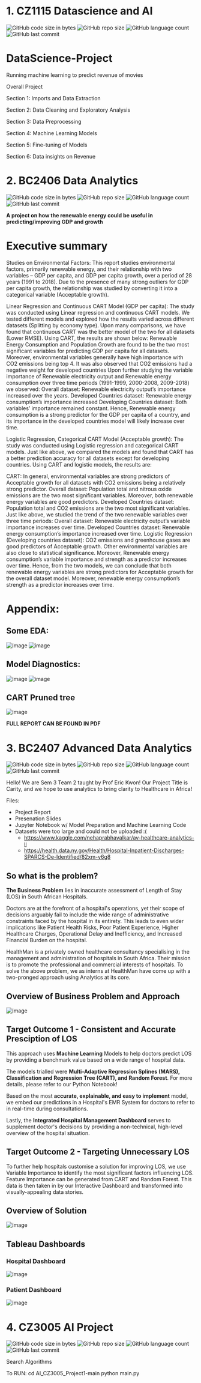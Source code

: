 # 1. CZ1115 Datascience and AI

![GitHub code size in bytes](https://img.shields.io/github/languages/code-size/roydonauyr/DataScience-Project)
![GitHub repo size](https://img.shields.io/github/repo-size/roydonauyr/DataScience-Project)
![GitHub language count](https://img.shields.io/github/languages/count/roydonauyr/DataScience-Project)
![GitHub last commit](https://img.shields.io/github/last-commit/roydonauyr/DataScience-Project)

# DataScience-Project
Running machine learning to predict revenue of movies

Overall Project

Section 1: Imports and Data Extraction

Section 2: Data Cleaning and Exploratory Analysis

Section 3: Data Preprocessing

Section 4: Machine Learning Models

Section 5: Fine-tuning of Models

Section 6: Data insights on Revenue

# 2. BC2406 Data Analytics
![GitHub code size in bytes](https://img.shields.io/github/languages/code-size/roydonauyr/-Analytics-Renewable-Energy-impacts-GDP
)
![GitHub repo size](https://img.shields.io/github/repo-size/roydonauyr/-Analytics-Renewable-Energy-impacts-GDP
)
![GitHub language count](https://img.shields.io/github/languages/count/roydonauyr/-Analytics-Renewable-Energy-impacts-GDP
)
![GitHub last commit](https://img.shields.io/github/last-commit/roydonauyr/-Analytics-Renewable-Energy-impacts-GDP
)

**A project on how the renewable energy could be useful in predicting/improving GDP and growth**

# Executive summary
Studies on Environmental Factors:
This report studies environmental factors, primarily renewable energy, and their relationship with two variables – GDP per capita, and GDP per capita growth, over a period of 28 years (1991 to 2018). Due to the presence of many strong outliers for GDP per capita growth, the relationship was studied by converting it into a categorical variable (Acceptable growth).

Linear Regression and Continuous CART Model (GDP per capita):
The study was conducted using Linear regression and continuous CART models. We tested different models and explored how the results varied across different datasets (Splitting by economy type). Upon many comparisons, we have found that continuous CART was the better model of the two for all datasets (Lower RMSE). Using CART, the results are shown below:
Renewable Energy Consumption and Population Growth are found to be the two most significant variables for predicting GDP per capita for all datasets. Moreover, environmental variables generally have high importance with CO2 emissions being top 4. It was also observed that CO2 emissions had a negative weight for developed countries
Upon further studying the variable importance of Renewable electricity output and Renewable energy consumption over three time periods (1991-1999, 2000-2008, 2009-2018) we observed:
Overall dataset: Renewable electricity output’s importance increased over the years.
Developed Countries dataset: Renewable energy consumption’s importance increased 
Developing Countries dataset: Both variables’ importance remained constant.
Hence, Renewable energy consumption is a strong predictor for the GDP per capita of a country, and its importance in the developed countries model will likely increase over time.

Logistic Regression, Categorical CART Model (Acceptable growth):
The study was conducted using Logistic regression and categorical CART models. Just like above, we compared the models and found that CART has a better prediction accuracy for all datasets except for developing countries. Using CART and logistic models, the results are:

CART:
In general, environmental variables are strong predictors of Acceptable growth for all datasets with CO2 emissions being a relatively strong predictor.
Overall dataset: Population total and nitrous oxide emissions are the two most significant variables. Moreover, both renewable energy variables are good predictors.
Developed Countries dataset: Population total and CO2 emissions are the two most significant variables. 
Just like above, we studied the trend of the two renewable variables over three time periods:
Overall dataset: Renewable electricity output’s variable importance increases over time.
Developed Countries dataset: Renewable energy consumption’s importance increased over time.
Logistic Regression (Developing countries dataset): 
CO2 emissions and greenhouse gases are good predictors of Acceptable growth. Other environmental variables are also close to statistical significance. Moreover, Renewable energy consumption’s variable importance and strength as a predictor increases over time.
Hence, from the two models, we can conclude that both renewable energy variables are strong predictors for Acceptable growth for the overall dataset model. Moreover, renewable energy 
consumption’s strength as a predictor increases over time.


# Appendix:
## Some EDA:
![image](https://user-images.githubusercontent.com/44868878/178106155-c437fe3b-03e3-468c-8f7b-4288b28b3d6e.png)
![image](https://user-images.githubusercontent.com/44868878/178106164-de27bd22-67ec-445e-9828-4a43ceacdd79.png)

## Model Diagnostics:
![image](https://user-images.githubusercontent.com/44868878/178106173-cc01ef50-ce53-4aac-ad5b-f22be05ed651.png)
![image](https://user-images.githubusercontent.com/44868878/178106176-f30fb9de-02c6-4210-9cad-f8105bbd1a83.png)

## CART Pruned tree
![image](https://user-images.githubusercontent.com/44868878/178106191-b83c2971-747b-4ba4-a0ac-b8bcd60c65b0.png)

**FULL REPORT CAN BE FOUND IN PDF**

# 3. BC2407  Advanced Data Analytics 
![GitHub code size in bytes](https://img.shields.io/github/languages/code-size/roydonauyr/PROJECT-BC2407-Advanced-Analytics
)
![GitHub repo size](https://img.shields.io/github/repo-size/roydonauyr/PROJECT-BC2407-Advanced-Analytics
)
![GitHub language count](https://img.shields.io/github/languages/count/roydonauyr/PROJECT-BC2407-Advanced-Analytics
)
![GitHub last commit](https://img.shields.io/github/last-commit/roydonauyr/PROJECT-BC2407-Advanced-Analytics
)

Hello! We are Sem 3 Team 2 taught by Prof Eric Kwon! Our Project Title is Carity, and we hope to use analytics to bring clarity to Healthcare in Africa!

Files:
- Project Report
- Presenation Slides
- Jupyter Notebook w/ Model Preparation and Machine Learning Code
- Datasets were too large and could not be uploaded :(
  - https://www.kaggle.com/nehaprabhavalkar/av-healthcare-analytics-ii
  - https://health.data.ny.gov/Health/Hospital-Inpatient-Discharges-SPARCS-De-Identified/82xm-y6g8


## So what is the problem?

**The Business Problem** lies in inaccurate assessment of Length of Stay (LOS) in South African Hospitals.

Doctors are at the forefront of a hospital's operations, yet their scope of decisions arguably fail to include the wide range of administrative constraints faced by the hospital in its entirety. This leads to even wider implications like Patient Health Risks, Poor Patient Experience, Higher Healthcare Charges, Operational Delay and Inefficiency, and Increased Financial Burden on the hospital.

HealthMan is a privately owned healthcare consultancy specialising in the management and administration of hospitals in South Africa. Their mission is to promote the professional and commercial interests of hospitals. To solve the above problem, we as interns at HealthMan have come up with a two-pronged approach using Analytics at its core.

## Overview of Business Problem and Approach
![image](https://user-images.githubusercontent.com/64303732/161944087-5a49e1fd-0f6d-4f91-927a-13b1da2dca8a.png)

## Target Outcome 1 - Consistent and Accurate Presciption of LOS

This approach uses **Machine Learning** Models to help doctors predict LOS by providing a benchmark value based on a wide range of hospital data.

The models trialled were **Multi-Adaptive Regression Splines (MARS), Classification and Regression Tree (CART), and Random Forest**. For more details, please refer to our Python Notebook!

Based on the most **accurate, explainable, and easy to implement** model, we embed our predictions in a Hospital's EMR System for doctors to refer to in real-time during consultations.

Lastly, the **Integrated Hospital Management Dashboard** serves to supplement doctor's decisions by providing a non-technical, high-level overview of the hospital situation.

## Target Outcome 2 - Targeting Unnecessary LOS

To further help hospitals customise a solution for improving LOS, we use Variable Importance to identify the most significant factors influencing LOS. Feature Importance can be generated from CART and Random Forest. This data is then taken in by our Interactive Dashboard and transformed into visually-appealing data stories.


## Overview of Solution
![image](https://user-images.githubusercontent.com/64303732/161944213-8f964249-577b-4310-bccc-05bab1f80c01.png)

## Tableau Dashboards
### Hospital Dashboard
![image](https://user-images.githubusercontent.com/64303732/161944419-41f1c1de-43e3-4f3b-b7ea-b4ddca972e66.png) 
### Patient Dashboard
![image](https://user-images.githubusercontent.com/64303732/161944439-c06fea0f-9487-49fc-a423-e70314de08d6.png)

# 4. CZ3005 AI Project

![GitHub code size in bytes](https://img.shields.io/github/languages/code-size/roydonauyr/AI_CZ3005_Project1
)
![GitHub repo size](https://img.shields.io/github/repo-size/roydonauyr/AI_CZ3005_Project1
)
![GitHub language count](https://img.shields.io/github/languages/count/roydonauyr/AI_CZ3005_Project1
)
![GitHub last commit](https://img.shields.io/github/last-commit/roydonauyr/AI_CZ3005_Project1
)

Search Algorithms

To RUN: cd AI_CZ3005_Project1-main python main.py

